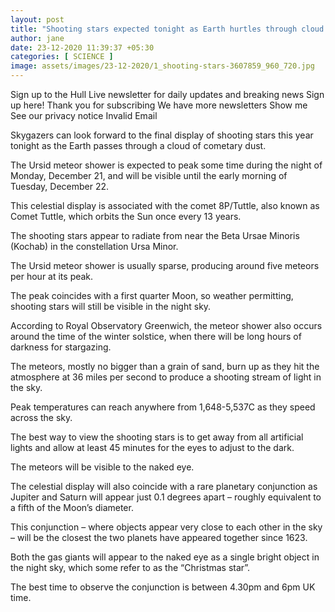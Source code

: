```yaml
---
layout: post
title: "Shooting stars expected tonight as Earth hurtles through cloud of dust left by comet"
author: jane 
date: 23-12-2020 11:39:37 +05:30 
categories: [ SCIENCE ] 
image: assets/images/23-12-2020/1_shooting-stars-3607859_960_720.jpg
---
```

Sign up to the Hull Live newsletter for daily updates and breaking news Sign up here! Thank you for subscribing We have more newsletters Show me See our privacy notice Invalid Email

Skygazers can look forward to the final display of shooting stars this year tonight as the Earth passes through a cloud of cometary dust.

The Ursid meteor shower is expected to peak some time during the night of Monday, December 21, and will be visible until the early morning of Tuesday, December 22.

This celestial display is associated with the comet 8P/Tuttle, also known as Comet Tuttle, which orbits the Sun once every 13 years.

The shooting stars appear to radiate from near the Beta Ursae Minoris (Kochab) in the constellation Ursa Minor.

The Ursid meteor shower is usually sparse, producing around five meteors per hour at its peak.

The peak coincides with a first quarter Moon, so weather permitting, shooting stars will still be visible in the night sky.

According to Royal Observatory Greenwich, the meteor shower also occurs around the time of the winter solstice, when there will be long hours of darkness for stargazing.

The meteors, mostly no bigger than a grain of sand, burn up as they hit the atmosphere at 36 miles per second to produce a shooting stream of light in the sky.

Peak temperatures can reach anywhere from 1,648-5,537C as they speed across the sky.

The best way to view the shooting stars is to get away from all artificial lights and allow at least 45 minutes for the eyes to adjust to the dark.

The meteors will be visible to the naked eye.

The celestial display will also coincide with a rare planetary conjunction as Jupiter and Saturn will appear just 0.1 degrees apart – roughly equivalent to a fifth of the Moon’s diameter.

This conjunction – where objects appear very close to each other in the sky – will be the closest the two planets have appeared together since 1623.

Both the gas giants will appear to the naked eye as a single bright object in the night sky, which some refer to as the “Christmas star”.

The best time to observe the conjunction is between 4.30pm and 6pm UK time.